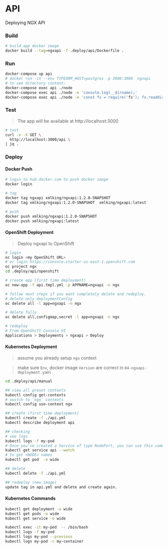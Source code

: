 API
===
Deploying NGX API

### Build
```bash
# build app docker image
docker build --tag=ngxapi -f .deploy/api/Dockerfile . 
```

### Run
```bash
docker-compose up api
# docker run -it --env TYPEORM_HOST=postgres -p 3000:3000  ngxapi
# to see ditectory content:
docker-compose exec api ./node
docker-compose exec api ./node -e 'console.log(__dirname);'
docker-compose exec api ./node -e 'const fs = require('fs'); fs.readdirSync('.').forEach(file => { console.log(file);})
```

### Test

> The app will be available at http://localhost:3000

```bash
# test
curl -v -X GET \
  http://localhost:3000/api \
| jq .
```


### Deploy

#### Docker Push
```bash
# login to hub.docker.com to push docker image
docker login

# tag
docker tag ngxapi xmlking/ngxapi:1.2.0-SNAPSHOT
docker tag xmlking/ngxapi:1.2.0-SNAPSHOT  xmlking/ngxapi:latest

# push
docker push xmlking/ngxapi:1.2.0-SNAPSHOT
docker push xmlking/ngxapi:latest
```

#### OpenShift Deployment
> Deploy ngxapi to OpenShift

```bash
# login
oc login <my OpenShift URL>
# oc login https://console.starter-us-east-1.openshift.com
oc project ngx
cd .deploy/api/openshift

# create app (first time deployment)
oc new-app -f api.tmpl.yml -p APPNAME=ngxapi -n ngx

# follow next steps if you want completely delete and redeploy.
# delete only deploymentConfig
oc delete all -l app=ngxapi -n ngx

# delete fully
oc delete all,configmap,secret -l app=ngxapi -n ngx

# redeploy
# From OpenShift Console UI
Applications > Deployments > ngxapi > Deploy
```
 
#### Kubernetes Deployment
> assume you already setup `ngx` context

> make sure  `Env`, docker image `Version` are correct in `04-ngxapi-deployment.yaml`

```bash
cd .deploy/api/manual

## view all preset contexts
kubectl config get-contexts
# switch to `ngx` contexts
kubectl config use-context ngx

## create (first time deployment)
kubectl create -f ./api.yml
kubectl describe deployment api

## checking
# see logs
kubectl logs -f my-pod
# Once you’ve created a Service of type NodePort, you can use this command to find the NodePort
kubectl get service api --watch
# to get <NODE> names 
kubectl get pod  -o wide

## delete
kubectl delete -f ./api.yml

## redeploy (new image)
update tag in api.yml and delete and create again.
```

#### Kubernetes Commands 
```bash
kubectl get deployment -o wide
kubectl get pods -o wide
kubectl get service -o wide

kubectl exec -it my-pod  -- /bin/bash
kubectl logs -f my-pod
kubectl logs my-pod --previous 
kubectl logs my-pod -c my-container
```



